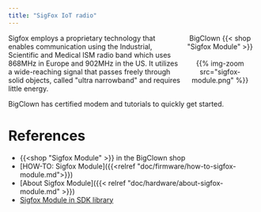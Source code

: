 ```yaml
---
title: "SigFox IoT radio"
---
```


<div style="float:right;width:30%;text-align:center;">
BigClown {{< shop "Sigfox Module" >}}
<br /><br />
{{% img-zoom src="sigfox-module.png" %}}
</div>

Sigfox employs a proprietary technology that enables communication using the Industrial, Scientific and Medical ISM radio band which uses 868MHz in Europe and 902MHz in the US. It utilizes a wide-reaching signal that passes freely through solid objects, called "ultra narrowband" and requires little energy.

BigClown has certified modem and tutorials to quickly get started.

# References

* {{<shop "Sigfox Module" >}} in the BigClown shop
* [HOW-TO: Sigfox Module]({{<relref "doc/firmware/how-to-sigfox-module.md">}})
* [About Sigfox Module]({{< relref "doc/hardware/about-sigfox-module.md" >}})
* [Sigfox Module in SDK library](http://sdk.bigclown.com/group__bc__module__sigfox.html)

